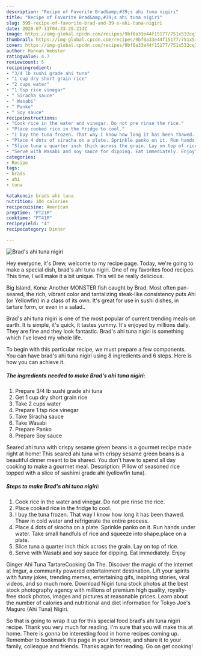 ```yaml
---
description: "Recipe of Favorite Brad&amp;#39;s ahi tuna nigiri"
title: "Recipe of Favorite Brad&amp;#39;s ahi tuna nigiri"
slug: 595-recipe-of-favorite-brad-and-39-s-ahi-tuna-nigiri
date: 2020-07-11T04:33:29.214Z
image: https://img-global.cpcdn.com/recipes/9bf0a33e44f15177/751x532cq70/brads-ahi-tuna-nigiri-recipe-main-photo.jpg
thumbnail: https://img-global.cpcdn.com/recipes/9bf0a33e44f15177/751x532cq70/brads-ahi-tuna-nigiri-recipe-main-photo.jpg
cover: https://img-global.cpcdn.com/recipes/9bf0a33e44f15177/751x532cq70/brads-ahi-tuna-nigiri-recipe-main-photo.jpg
author: Hannah Webster
ratingvalue: 4.7
reviewcount: 5
recipeingredient:
- "3/4 lb sushi grade ahi tuna"
- "1 cup dry short grain rice"
- "2 cups water"
- "1 tsp rice vinegar"
- " Siracha sauce"
- " Wasabi"
- " Panko"
- " Soy sauce"
recipeinstructions:
- "Cook rice in the water and vinegar. Do not pre rinse the rice."
- "Place cooked rice in the fridge to cool."
- "I buy the tuna frozen. That way I know how long it has been thawed. Thaw in cold water and refrigerate the entire process."
- "Place 4 dots of siracha on a plate. Sprinkle panko on it. Run hands under water. Take small handfuls of rice and squeeze into shape.place on a plate."
- "Slice tuna a quarter inch thick across the grain. Lay on top of rice."
- "Serve with Wasabi and soy sauce for dipping. Eat immediately. Enjoy"
categories:
- Recipe
tags:
- brads
- ahi
- tuna

katakunci: brads ahi tuna 
nutrition: 104 calories
recipecuisine: American
preptime: "PT21M"
cooktime: "PT41M"
recipeyield: "4"
recipecategory: Dinner

---
```



![Brad&#39;s ahi tuna nigiri](https://img-global.cpcdn.com/recipes/9bf0a33e44f15177/751x532cq70/brads-ahi-tuna-nigiri-recipe-main-photo.jpg)

Hey everyone, it's Drew, welcome to my recipe page. Today, we're going to make a special dish, brad&#39;s ahi tuna nigiri. One of my favorites food recipes. This time, I will make it a bit unique. This will be really delicious.

Big Island, Kona: Another MONSTER fish caught by Brad. Most often pan-seared, the rich, vibrant color and tantalizing steak-like consistency puts Ahi (or Yellowfin) in a class of its own. It&#39;s great for use in sushi dishes, in tartare form, or even in a salad..

Brad&#39;s ahi tuna nigiri is one of the most popular of current trending meals on earth. It is simple, it's quick, it tastes yummy. It's enjoyed by millions daily. They are fine and they look fantastic. Brad&#39;s ahi tuna nigiri is something which I've loved my whole life.


To begin with this particular recipe, we must prepare a few components. You can have brad&#39;s ahi tuna nigiri using 8 ingredients and 6 steps. Here is how you can achieve it.

<!--inarticleads1-->

##### The ingredients needed to make Brad&#39;s ahi tuna nigiri:

1. Prepare 3/4 lb sushi grade ahi tuna
1. Get 1 cup dry short grain rice
1. Take 2 cups water
1. Prepare 1 tsp rice vinegar
1. Take  Siracha sauce
1. Take  Wasabi
1. Prepare  Panko
1. Prepare  Soy sauce


Seared ahi tuna with crispy sesame green beans is a gourmet recipe made right at home! This seared ahi tuna with crispy sesame green beans is a beautiful dinner meant to be shared. You don&#39;t have to spend all day cooking to make a gourmet meal. Description: Pillow of seasoned rice topped with a slice of sashimi grade ahi (yellowfin tuna). 

<!--inarticleads2-->

##### Steps to make Brad&#39;s ahi tuna nigiri:

1. Cook rice in the water and vinegar. Do not pre rinse the rice.
1. Place cooked rice in the fridge to cool.
1. I buy the tuna frozen. That way I know how long it has been thawed. Thaw in cold water and refrigerate the entire process.
1. Place 4 dots of siracha on a plate. Sprinkle panko on it. Run hands under water. Take small handfuls of rice and squeeze into shape.place on a plate.
1. Slice tuna a quarter inch thick across the grain. Lay on top of rice.
1. Serve with Wasabi and soy sauce for dipping. Eat immediately. Enjoy


Ginger Ahi Tuna TartareCooking On The. Discover the magic of the internet at Imgur, a community powered entertainment destination. Lift your spirits with funny jokes, trending memes, entertaining gifs, inspiring stories, viral videos, and so much more. Download Nigiri tuna stock photos at the best stock photography agency with millions of premium high quality, royalty-free stock photos, images and pictures at reasonable prices. Learn about the number of calories and nutritional and diet information for Tokyo Joe&#39;s Maguro (Ahi Tuna) Nigiri. 

So that is going to wrap it up for this special food brad&#39;s ahi tuna nigiri recipe. Thank you very much for reading. I'm sure that you will make this at home. There is gonna be interesting food in home recipes coming up. Remember to bookmark this page in your browser, and share it to your family, colleague and friends. Thanks again for reading. Go on get cooking!
